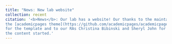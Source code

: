 ```yaml
---
title: "News: New lab website"
collection: recent
citation: '<b>News</b>: Our lab has a website! Our thanks to the maintainers of
the [academicpages theme](https://github.com/academicpages/academicpages.github.io)
for the template and to our RAs Christina Bibinski and Sheryl John for getting
the content started.'
---
```

